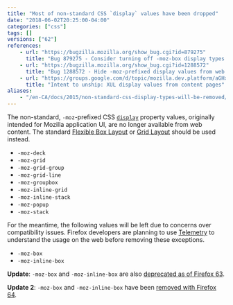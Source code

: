 ```yaml
---
title: "Most of non-standard CSS `display` values have been dropped"
date: "2018-06-02T20:25:00-04:00"
categories: ["css"]
tags: []
versions: ["62"]
references:
    - url: "https://bugzilla.mozilla.org/show_bug.cgi?id=879275"
      title: "Bug 879275 - Consider turning off -moz-box display types in untrusted stylesheets"
    - url: "https://bugzilla.mozilla.org/show_bug.cgi?id=1288572"
      title: "Bug 1288572 - Hide -moz-prefixed display values from web content"
    - url: "https://groups.google.com/d/topic/mozilla.dev.platform/aGHxNYK3Y5Y/discussion"
      title: "Intent to unship: XUL display values from content pages"
aliases:
    - "/en-CA/docs/2015/non-standard-css-display-types-will-be-removed/"
---
```

The non-standard, `-moz`-prefixed CSS [`display`](https://developer.mozilla.org/docs/Web/CSS/display) property values, originally intended for Mozilla application UI, are no longer available from web content. The standard [Flexible Box Layout](https://developer.mozilla.org/docs/Web/CSS/CSS_Flexible_Box_Layout) or [Grid Layout](https://developer.mozilla.org/docs/Web/CSS/CSS_Grid_Layout) should be used instead.

* `-moz-deck`
* `-moz-grid`
* `-moz-grid-group`
* `-moz-grid-line`
* `-moz-groupbox`
* `-moz-inline-grid`
* `-moz-inline-stack`
* `-moz-popup`
* `-moz-stack`

For the meantime, the following values will be left due to concerns over compatibility issues. Firefox developers are planning to use [Telemetry](https://telemetry.mozilla.org/) to understand the usage on the web before removing these exceptions.

* `-moz-box`
* `-moz-inline-box`

**Update**: `-moz-box` and `-moz-inline-box` are also [deprecated as of Firefox 63](https://www.fxsitecompat.com/en-CA/docs/2018/display-moz-box-and-display-moz-inline-box-have-been-deprecated/).

**Update 2**: `-moz-box` and `-moz-inline-box` have been [removed with Firefox 64](https://www.fxsitecompat.com/en-CA/docs/2018/display-moz-box-and-moz-tree-pseudo-elements-have-been-removed/).
